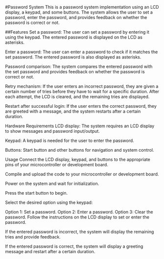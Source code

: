 #Password System 
This is a password system implementation using an LCD display, a keypad, and some buttons. The system allows the user to set a password, enter the password, and provides feedback on whether the password is correct or not.

##Features
Set a password: The user can set a password by entering it using the keypad. The entered password is displayed on the LCD as asterisks.

Enter a password: The user can enter a password to check if it matches the set password. The entered password is also displayed as asterisks.

Password comparison: The system compares the entered password with the set password and provides feedback on whether the password is correct or not.

Retry mechanism: If the user enters an incorrect password, they are given a certain number of tries before they have to wait for a specific duration. After each attempt, the LCD is cleared, and the remaining tries are displayed.

Restart after successful login: If the user enters the correct password, they are greeted with a message, and the system restarts after a certain duration.

Hardware Requirements
LCD display: The system requires an LCD display to show messages and password input/output.

Keypad: A keypad is needed for the user to enter the password.

Buttons: Start button and other buttons for navigation and system control.

Usage
Connect the LCD display, keypad, and buttons to the appropriate pins of your microcontroller or development board.

Compile and upload the code to your microcontroller or development board.

Power on the system and wait for initialization.

Press the start button to begin.

Select the desired option using the keypad:

Option 1: Set a password.
Option 2: Enter a password.
Option 3: Clear the password.
Follow the instructions on the LCD display to set or enter the password.

If the entered password is incorrect, the system will display the remaining tries and provide feedback.

If the entered password is correct, the system will display a greeting message and restart after a certain duration.
